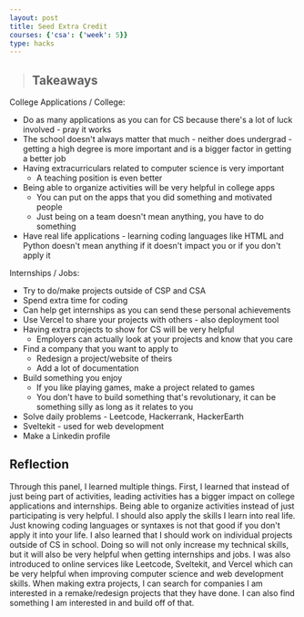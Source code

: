 ```yaml
---
layout: post
title: Seed Extra Credit
courses: {'csa': {'week': 5}}
type: hacks
---
```


> ## Takeaways


College Applications / College:


- Do as many applications as you can for CS because there's a lot of luck involved - pray it works
- The school doesn't always matter that much - neither does undergrad - getting a high degree is more important and is a bigger factor in getting a better job
- Having extracurriculars related to computer science is very important
    - A teaching position is even better
- Being able to organize activities will be very helpful in college apps
    - You can put on the apps that you did something and motivated people
    - Just being on a team doesn't mean anything, you have to do something
- Have real life applications - learning coding languages like HTML and Python doesn't mean anything if it doesn't impact you or if you don't apply it

Internships / Jobs:


- Try to do/make projects outside of CSP and CSA
- Spend extra time for coding
- Can help get internships as you can send these personal achievements
- Use Vercel to share your projects with others - also deployment tool
- Having extra projects to show for CS will be very helpful
    - Employers can actually look at your projects and know that you care
- Find a company that you want to apply to
    - Redesign a project/website of theirs
    - Add a lot of documentation
- Build something you enjoy
    - If you like playing games, make a project related to games
    - You don't have to build something that's revolutionary, it can be something silly as long as it relates to you
- Solve daily problems - Leetcode, Hackerrank, HackerEarth
- Sveltekit - used for web development
- Make a Linkedin profile


## Reflection
Through this panel, I learned multiple things. First, I learned that instead of just being part of activities, leading activities has a bigger impact on college applications and internships. Being able to organize activities instead of just participating is very helpful. I should also apply the skills I learn into real life. Just knowing coding languages or syntaxes is not that good if you don't apply it into your life. I also learned that I should work on individual projects outside of CS in school. Doing so will not only increase my technical skills, but it will also be very helpful when getting internships and jobs. I was also introduced to online services like Leetcode, Sveltekit, and Vercel which can be very helpful when improving computer science and web development skills. When making extra projects, I can search for companies I am interested in a remake/redesign projects that they have done. I can also find something I am interested in and build off of that.
